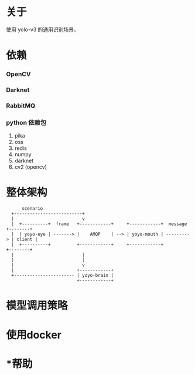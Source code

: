 # 关于
使用 yolo-v3 的通用识别场景。

# 依赖

### OpenCV

### Darknet

### RabbitMQ


### python 依赖包
1. pika
2. oss
3. redis
4. numpy
5. darknet
6. cv2 (opencv)


# 整体架构
```
      scenario
  +--------------------------+
  |                          v
  |  +----------+  frame   +------------+     +------------+  message   +--------+
  |  | yoyo-eye | -------> |    AMQP    | --> | yoyo-mouth | ---------> | client |
  |  +----------+          +------------+     +------------+            +--------+
  |                          |
  |                          |
  |                          v
  |                        +------------+
  +----------------------- | yoyo-brain |
                           +------------+

```

# 模型调用策略


# 使用docker

# *帮助
